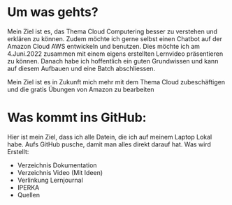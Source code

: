 # Um was gehts? 

Mein Ziel ist es, das Thema Cloud Computering besser zu verstehen und erklären zu können. 
Zudem möchte ich gerne selbst einen Chatbot auf der Amazon Cloud AWS entwickeln und benutzen. Dies möchte ich am 4.Juni.2022 zusammen mit einem eigens erstellten Lernvideo präsentieren zu können.
Danach habe ich hoffentlich ein guten Grundwissen und kann auf diesem Aufbauen und eine Batch abschliessen.

Mein Ziel ist es in Zukunft mich mehr mit dem Thema Cloud zubeschäftigen und die gratis Übungen von Amazon zu bearbeiten  



# Was kommt ins GitHub: 

Hier ist mein Ziel, dass ich alle Datein, die ich auf meinem Laptop Lokal habe. Aufs GitHub pusche, damit man alles direkt darauf hat. 
Was wird Erstellt: 
- Verzeichnis Dokumentation 
- Verzeichnis Video (Mit Ideen)
- Verlinkung Lernjournal 
- IPERKA 
- Quellen 
